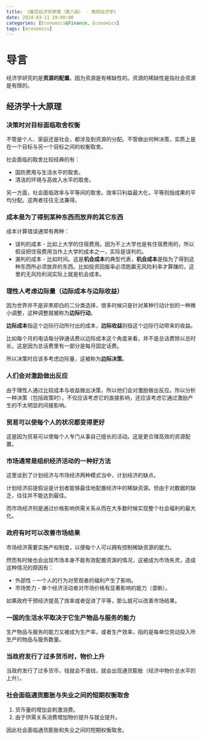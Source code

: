 ```yaml
---
title: 《曼昆经济学原理（第八版） - 微观经济学》
date: 2024-03-11 19:00:00
categories: [Economics&Finance, Economics]
tags: [economics]
---
```


# 导言

经济学研究的是**资源的配置**。因为资源是有稀缺性的。资源的稀缺性是指社会资源是有限的。

## 经济学十大原理

### 决策时对目标面临取舍权衡

不管是个人、家庭还是社会，都涉及到资源的分配。不管做出何种决策，实质上是在一个目标与另一个目标之间的权衡取舍。

社会面临的取舍比较经典的有：

- 国防费用与生活水平的取舍。
- 清洁的环境与高收入水平的取舍。

另一方面，社会面临效率与平等间的取舍。效率只利益最大化，平等则指成果的平均分配。这两者往往无法兼得。

### 成本是为了得到某种东西而放弃的其它东西

成本计算错误通常有两种：

- 误判的成本 - 比如上大学的住宿费用。因为不上大学也是有住宿费用的，所以假设把住宿费用当作上大学的成本之一，实际是误判的。
- 漏判的成本 - 比如时间。这是**机会成本**的典型代表，**机会成本**是指为了得到这种东西所必须放弃的东西。比如投资回报率必须跑赢无风险利率才算赚的，这里的无风险利润实际上就是机会成本。

### 理性人考虑边际量（边际成本与边际收益）

因为世界并不是非黑即白的二分类选择，很多时候只是针对某种行动计划的一种微小调整，这种调整就被称为**边际行动**。

**边际成本**指这个边际行动所付出的成本，**边际收益**则指这个边际行动带来的收益。

比如每个月的电话每分钟通话费以边际成本这个角度来看，并不是总话费除以总时长，这是因为总话费里有一部分是每月固定话费。

所以决策时应该多考虑边际量，这被称为**边际决策**。

### 人们会对激励做出反应

由于理性人通过比较成本与收益做出决策，所以他们会对激励做出反应。所以分析一种决策（包括政策时），不仅应该考虑它的直接影响，还应该考虑它通过激励产生的不太明显的间接影响。

### 贸易可以使每个人的状况都变得更好

这是因为贸易可以使每个人专门从事自己擅长的活动。这是更合理高效的资源配置。

### 市场通常是组织经济活动的一种好方法

这里谈到了计划经济与市场经济两种模式当中，计划经济的缺点。

计划经济前提假设是计划者能够最佳地配置经济中的稀缺资源。但由于对数据的缺乏，往往并不能达到最佳。

而市场经济则是通过价格影响供需关系从而在大多数时候实现整个社会福利的最大化。

### 政府有时可以改善市场结果

市场经济需要实施产权制度，以便每个人可以拥有控制稀缺资源的能力。

然而有时候也会出现市场本身不能有效配置资源的情况，这被成为市场失灵，造成这种情况的原因有：

- 外部性 - 一个人的行为对旁观者的福利产生了影响。
- 市场势力 - 单个经济活动者对市场价格有显著影响的能力（垄断）。

如果政府干预经济提高了效率或者促进了平等，那么就可以改善市场结果。

### 一国的生活水平取决于它生产物品与服务的能力

生产物品与服务的能力又被成为生产率，或者生产效率，指的是每单位劳动投入所生产的物品与服务数量。

### 当政府发行了过多货币时，物价上升

当政府发行了过多货币，钱就会不值钱，就会出现通货膨胀（经济中物价总水平的上升）。

### 社会面临通货膨胀与失业之间的短期权衡取舍

1. 货币量的增加会刺激消费。
2. 由于供需关系消费增加物价提升与就业提升。

因此社会面临通货膨胀和失业之间的短期权衡取舍。


